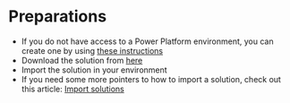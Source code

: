 # Preparations

* If you do not have access to a Power Platform environment, you can create one by using [these instructions](ow-to-create-a-dev-tenant.md)
* Download the solution from [here](/Masterclass_1_0_0_6.zip)
* Import the solution in your environment
* If you need some more pointers to how to import a solution, check out this article: [Import solutions](https://learn.microsoft.com/power-apps/maker/data-platform/import-update-export-solutions)
